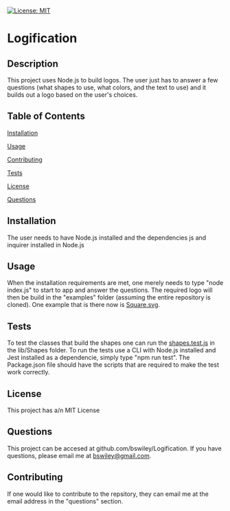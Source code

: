 [![License: MIT](https://img.shields.io/badge/License-MIT-yellow.svg)](https://opensource.org/licenses/MIT)



# Logification

## Description
This project uses Node.js to build logos.  The user just has to answer a few questions (what shapes to use, what colors, and the text to use) and it builds out a logo based on the user's choices.


## Table of Contents

[Installation](#Installation)

[Usage](#Usage)

[Contributing](#Contributing)

[Tests](#Tests)

[License](#License)

[Questions](#Questions)

## Installation
The user needs to have Node.js installed and the dependencies js and inquirer installed in  Node.js

## Usage
When the installation requirements are met, one merely needs to type "node index.js" to start to app and answer the questions.  The required logo will then be build in the "examples" folder (assuming the entire repository is cloned).  One example that is there now is [Square.svg](./examples/square.svg).

## Tests
To test the classes that build the shapes one can run the [shapes.test.js](./lib/Shapes/shapes.test.js) in the  lib/Shapes folder. To run the tests use a CLI with Node.js installed and  Jest installed as a dependencie,  simply  type "npm run test".  The Package.json file should have the scripts that are required to make the test work correctly.

## License
This project has a/n MIT License

## Questions
This project can be accesed at github.com/bswiley/Logification.  If you have questions, please email me at bswiley@gmail.com.
## Contributing
If one would like to contribute to the repsitory, they can email me at the email address in the "questions" section. 
